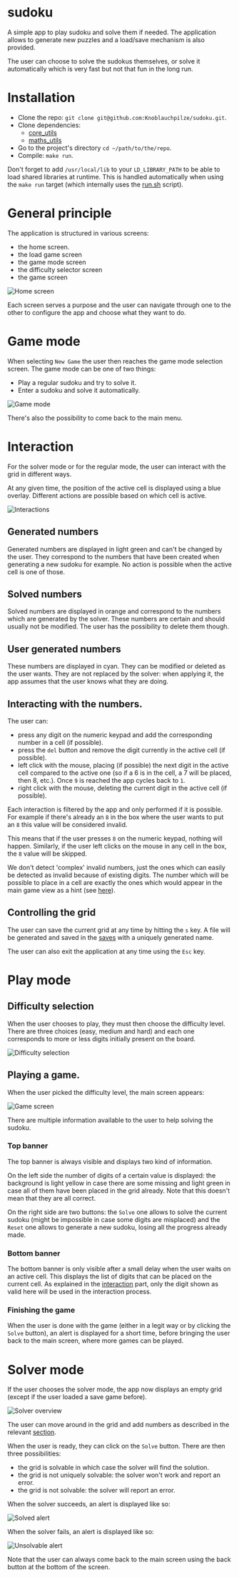 
# sudoku

A simple app to play sudoku and solve them if needed. The application allows to generate new puzzles and a load/save mechanism is also provided.

The user can choose to solve the sudokus themselves, or solve it automatically which is very fast but not that fun in the long run.

# Installation

- Clone the repo: `git clone git@github.com:Knoblauchpilze/sudoku.git`.
- Clone dependencies:
    * [core_utils](https://github.com/Knoblauchpilze/core_utils)
    * [maths_utils](https://github.com/Knoblauchpilze/maths_utils)
- Go to the project's directory `cd ~/path/to/the/repo`.
- Compile: `make run`.

Don't forget to add `/usr/local/lib` to your `LD_LIBRARY_PATH` to be able to load shared libraries at runtime. This is handled automatically when using the `make run` target (which internally uses the [run.sh](data/run.sh) script).

# General principle

The application is structured in various screens:
* the home screen.
* the load game screen
* the game mode screen
* the difficulty selector screen
* the game screen

![Home screen](resources/home_screen.png)

Each screen serves a purpose and the user can navigate through one to the other to configure the app and choose what they want to do.

# Game mode
When selecting `New Game` the user then reaches the game mode selection screen. The game mode can be one of two things:
* Play a regular sudoku and try to solve it.
* Enter a sudoku and solve it automatically.

![Game mode](resources/game_mode_screen.png)

There's also the possibility to come back to the main menu.

# Interaction

For the solver mode or for the regular mode, the user can interact with the grid in different ways.

At any given time, the position of the active cell is displayed using a blue overlay. Different actions are possible based on which cell is active.

![Interactions](resources/interactions.png)

## Generated numbers

Generated numbers are displayed in light green and can't be changed by the user. They correspond to the numbers that have been created when generating a new sudoku for example. No action is possible when the active cell is one of those.

## Solved numbers

Solved numbers are displayed in orange and correspond to the numbers which are generated by the solver. These numbers are certain and should usually not be modified. The user has the possibility to delete them though.

## User generated numbers

These numbers are displayed in cyan. They can be modified or deleted as the user wants. They are not replaced by the solver: when applying it, the app assumes that the user knows what they are doing.

## Interacting with the numbers.

The user can:
* press any digit on the numeric keypad and add the corresponding number in a cell (if possible).
* press the `del` button and remove the digit currently in the active cell (if possible).
* left click with the mouse, placing (if possible) the next digit in the active cell compared to the active one (so if a 6 is in the cell, a 7 will be placed, then 8, etc.). Once `9` is reached the app cycles back to `1`.
* right click with the mouse, deleting the current digit in the active cell (if possible).

Each interaction is filtered by the app and only performed if it is possible. For example if there's already an `8` in the box where the user wants to put an `8` this value will be considered invalid.

This means that if the user presses `8` on the numeric keypad, nothing will happen. Similarly, if the user left clicks on the mouse in any cell in the box, the `8` value will be skipped.

We don't detect 'complex' invalid numbers, just the ones which can easily be detected as invalid because of existing digits. The number which will be possible to place in a cell are exactly the ones which would appear in the main game view as a hint (see [here](#bottom-banner)).

## Controlling the grid

The user can save the current grid at any time by hitting the `s` key. A file will be generated and saved in the [saves](data/saves/) with a uniquely generated name.

The user can also exit the application at any time using the `Esc` key.

# Play mode

## Difficulty selection

When the user chooses to play, they must then choose the difficulty level. There are three choices (easy, medium and hard) and each one corresponds to more or less digits initially present on the board.

![Difficulty selection](resources/difficulty_screen.png)

## Playing a game.

When the user picked the difficulty level, the main screen appears:

![Game screen](resources/game_screen.png)

There are multiple information available to the user to help solving the sudoku.

### Top banner

The top banner is always visible and displays two kind of information.

On the left side the number of digits of a certain value is displayed: the background is light yellow in case there are some missing and light green in case all of them have been placed in the grid already. Note that this doesn't mean that they are all correct.

On the right side are two buttons: the `Solve` one allows to solve the current sudoku (might be impossible in case some digits are misplaced) and the `Reset` one allows to generate a new sudoku, losing all the progress already made.

### Bottom banner

The bottom banner is only visible after a small delay when the user waits on an active cell. This displays the list of digits that can be placed on the current cell. As explained in the [interaction](#interaction) part, only the digit shown as valid here will be used in the interaction process.

### Finishing the game

When the user is done with the game (either in a legit way or by clicking the `Solve` button), an alert is displayed for a short time, before bringing the user back to the main screen, where more games can be played.

# Solver mode

If the user chooses the solver mode, the app now displays an empty grid (except if the user loaded a save game before).

![Solver overview](resources/solver_empty.png)

The user can move around in the grid and add numbers as described in the relevant [section](#interaction).

When the user is ready, they can click on the `Solve` button. There are then three possibilities:
* the grid is solvable in which case the solver will find the solution.
* the grid is not uniquely solvable: the solver won't work and report an error.
* the grid is not solvable: the solver will report an error.

When the solver succeeds, an alert is displayed like so:

![Solved alert](resources/solved_alert.png)

When the solver fails, an alert is displayed like so:

![Unsolvable alert](resources/unsolvable_alert.png)

Note that the user can always come back to the main screen using the back button at the bottom of the screen.